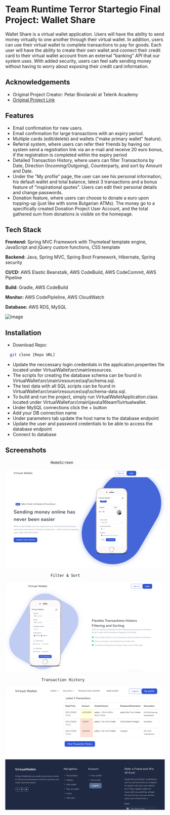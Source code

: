 
# Team Runtime Terror Startegio Final Project: Wallet Share

Wallet Share is a virtual wallet application. Users will have the ability to send money virtually to one another through their virtual wallet.
In addition, users can use their virtual wallet to complete transactions to pay for goods. Each user will have the ability to create their 
own wallet and connect their credit card to their virtual wallet account from an external "banking" API that our system uses. With added security, users can feel safe sending money without
having to worry about exposing their credit card information.

## Acknowledgements
 - Original Project Creator: Petar Bivolarski at Telerik Academy
 - [Original Project Link](https://github.com/PetarBivolarski/Virtual-Wallet-Fintech-Web-Application)
 

## Features

- Email confirmation for new users.
- Email confirmation for large transactions with an expiry period.
- Multiple cards (edit/delete) and wallets ("make primary wallet" feature).
- Referral system, where users can refer their friends by having our system
  send a registration link via an e-mail and receive 20 euro bonus, if the registration is completed within the expiry period
- Detailed Transaction History, where users can filter Transactions by Date, Direction (Incoming/Outgoing), Counterparty,
  and sort by Amount and Date.
- Under the "My profile" page, the user can see his personal information, his default wallet and total balance, latest 3 transactions and a bonus feature of "inspirational quotes". Users can edit their personal details and change passwords.
- Donation feature, where users can choose to donate a euro upon topping-up (just like with some Bulgarian ATMs). The money go to a specifically created Donation Project User Account, and the total gathered sum from donations is visible on the homepage.

## Tech Stack

**Frontend:**  Spring MVC Framework with Thymeleaf template engine, JavaScript and jQuery custom functions, CSS template

**Backend:** Java, Spring MVC, Spring Boot Framework, Hibernate, Spring security

**CI/CD:** AWS Elastic Beanstalk, AWS CodeBuild, AWS CodeCommit, AWS Pipeline 

**Build:** Gradle, AWS CodeBuild

**Monitor:** AWS CodePipleline, AWS CloudWatch

**Database:** AWS RDS, MySQL


![image](https://user-images.githubusercontent.com/62210528/203384067-da834391-7fdd-4864-8476-bde4ccaf56b9.png)



## Installation

 - Download Repo:
```bash
  git clone [Repo URL]
```
 
 - Update the neccessary login credentials in the application.properties file located under VirtualWallet\src\main\resources.
 - The scripts for creating the database schema can be found in VirtualWallet\src\main\resources\sql\schema.sql.
 - The test data with all SQL scripts can be found in VirtualWallet\src\main\resources\sql\schema-data.sql.
 - To build and run the project, simply run VirtualWalletApplication.class located under VirtualWallet\src\main\java\a16team1\virtualwallet.
 - Under MySQL connections click the + button
 - Add your DB connection name
 - Under parameters tab update the host name to the database endpoint
 - Update the user and password credentials to be able to access the database endpoint
 - Connect to database

    
## Screenshots

```bash
                    HomeScreen
```
![App Screenshot](https://github.com/PetarBivolarski/Virtual-Wallet-Fintech-Web-Application/raw/master/application-screenshots/home/1.PNG)

```bash
                    Filter & Sort
```
![App Screenshot](https://github.com/PetarBivolarski/Virtual-Wallet-Fintech-Web-Application/blob/master/application-screenshots/home/3.PNG?raw=true)

```bash
                Transaction History
```
![App Screenshot](https://github.com/PetarBivolarski/Virtual-Wallet-Fintech-Web-Application/raw/master/application-screenshots/my-profile/2.PNG)

